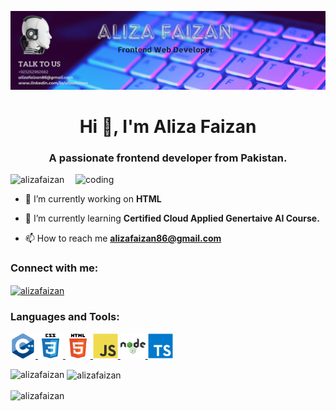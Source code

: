 ![logo](https://github.com/Alizafaizan/Alizafaizan/blob/main/Simple%20Technology%20LinkedIn%20Banner.png)
<h1 align="center">Hi 👋, I'm Aliza Faizan</h1>
<h3 align="center">A passionate frontend developer from Pakistan.</h3>

<img align="right" alt="coding" width="400" src="https://res.cloudinary.com/practicaldev/image/fetch/s--O0u1bNHs--/c_limit%2Cf_auto%2Cfl_progressive%2Cq_66%2Cw_880/https://miro.medium.com/max/1400/0%2APXf5ge7QCN9Ga_CL.gif"/>

<p align="left"> <img src="https://komarev.com/ghpvc/?username=alizafaizan&label=Profile%20views&color=0e75b6&style=flat" alt="alizafaizan" /> </p>

- 🔭 I’m currently working on **HTML**

- 🌱 I’m currently learning **Certified Cloud Applied Genertaive AI Course.**

- 📫 How to reach me **alizafaizan86@gmail.com**

<h3 align="left">Connect with me:</h3>
<p align="left">
<a href="https://linkedin.com/in/alizafaizan" target="blank"><img align="center" src="https://raw.githubusercontent.com/rahuldkjain/github-profile-readme-generator/master/src/images/icons/Social/linked-in-alt.svg" alt="alizafaizan" height="30" width="40" /></a>
</p>

<h3 align="left">Languages and Tools:</h3>
<p align="left"> <a href="https://www.w3schools.com/cpp/" target="_blank" rel="noreferrer"> <img src="https://raw.githubusercontent.com/devicons/devicon/master/icons/cplusplus/cplusplus-original.svg" alt="cplusplus" width="40" height="40"/> </a> <a href="https://www.w3schools.com/css/" target="_blank" rel="noreferrer"> <img src="https://raw.githubusercontent.com/devicons/devicon/master/icons/css3/css3-original-wordmark.svg" alt="css3" width="40" height="40"/> </a> <a href="https://www.w3.org/html/" target="_blank" rel="noreferrer"> <img src="https://raw.githubusercontent.com/devicons/devicon/master/icons/html5/html5-original-wordmark.svg" alt="html5" width="40" height="40"/> </a> <a href="https://developer.mozilla.org/en-US/docs/Web/JavaScript" target="_blank" rel="noreferrer"> <img src="https://raw.githubusercontent.com/devicons/devicon/master/icons/javascript/javascript-original.svg" alt="javascript" width="40" height="40"/> </a> <a href="https://nodejs.org" target="_blank" rel="noreferrer"> <img src="https://raw.githubusercontent.com/devicons/devicon/master/icons/nodejs/nodejs-original-wordmark.svg" alt="nodejs" width="40" height="40"/> </a> <a href="https://www.typescriptlang.org/" target="_blank" rel="noreferrer"> <img src="https://raw.githubusercontent.com/devicons/devicon/master/icons/typescript/typescript-original.svg" alt="typescript" width="40" height="40"/> </a> </p>

<p><img align="left" src="https://github-readme-stats.vercel.app/api/top-langs?username=alizafaizan&show_icons=true&locale=en&layout=compact" alt="alizafaizan" /></p>

<p>&nbsp;<img align="center" src="https://github-readme-stats.vercel.app/api?username=alizafaizan&show_icons=true&locale=en" alt="alizafaizan" /></p>

<p><img align="center" src="https://github-readme-streak-stats.herokuapp.com/?user=alizafaizan&" alt="alizafaizan" /></p>


